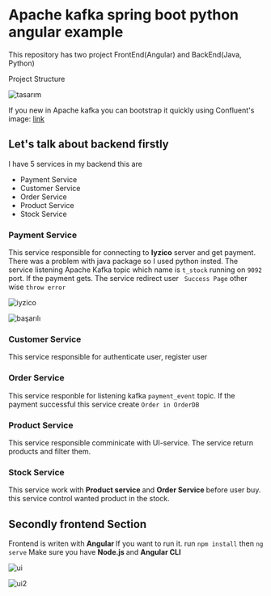 # Apache kafka spring boot python angular example

This repository has two project FrontEnd(Angular) and BackEnd(Java, Python)

Project Structure

![tasarım](https://user-images.githubusercontent.com/20371947/170817122-7b82f7d7-87cc-489f-afab-8cf14c383e7a.png)

If you new in Apache kafka you can bootstrap it quickly using Confluent's image: [link](https://developer.confluent.io/quickstart/kafka-docker/)

## Let's talk about backend firstly

I have 5 services in my backend this are

  - Payment Service
  - Customer Service
  - Order Service
  - Product Service
  - Stock Service
 
 
 
 ### Payment Service

This service responsible for connecting to <b>Iyzico</b> server and get payment. There was a problem with java package so I used python insted. The service listening
Apache Kafka topic which name is ```t_stock``` running on ```9092``` port. If the payment gets. The service redirect user ``` Success Page``` other wise ``` throw error ```

![iyzico](https://user-images.githubusercontent.com/20371947/170817714-4c9a9b99-bed9-4147-807d-074204c3881b.jpg)


![başarılı](https://user-images.githubusercontent.com/20371947/170817718-eae0d3bf-ebc9-4b11-a89a-5b182834f056.jpg)


### Customer Service

This service responsible for authenticate user, register user


### Order Service

This service responble for listening kafka ``` payment_event ``` topic. If the payment successful this service create ``` Order in OrderDB ```

### Product Service

This service responsible comminicate with UI-service. The service return products and filter them.


### Stock Service

This service work with <b> Product service </b> and <b> Order Service </b> before user buy. this service control wanted product in the stock. 

## Secondly frontend Section

Frontend is writen with <b> Angular </b> If you want to run it.  run ``` npm install ``` then ``` ng serve ``` Make sure you have <b> Node.js </b> and <b> Angular CLI </b>

![ui](https://user-images.githubusercontent.com/20371947/170817750-99fd5a03-1699-43d4-a0d3-9f8a4a306ac9.jpg)

![ui2](https://user-images.githubusercontent.com/20371947/170817757-b4398afe-7e0c-4c27-a1ea-1babd4ef4167.jpg)

